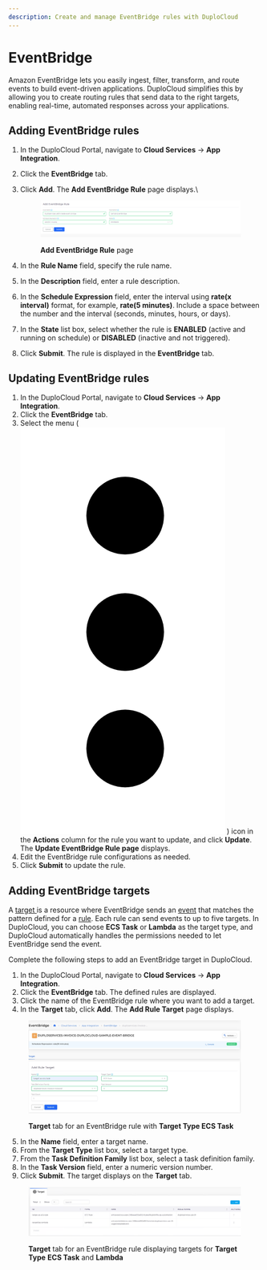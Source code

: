```yaml
---
description: Create and manage EventBridge rules with DuploCloud
---
```


# EventBridge

Amazon EventBridge lets you easily ingest, filter, transform, and route events to build event-driven applications. DuploCloud simplifies this by allowing you to create routing rules that send data to the right targets, enabling real-time, automated responses across your applications.

## Adding EventBridge rules

1. In the DuploCloud Portal, navigate to **Cloud Services** -> **App Integration**.
2. Click the **EventBridge** tab.
3.  Click **Add**. The **Add EventBridge Rule** page displays.\


    <figure><img src="../../.gitbook/assets/ebr1.png" alt=""><figcaption><p><strong>Add EventBridge Rule</strong> page</p></figcaption></figure>
4. In the **Rule Name** field, specify the rule name.
5. In the **Description** field, enter a rule description.
6. In the **Schedule Expression** field, enter the interval using **rate(x interval)** format, for example, **rate(5 minutes)**. Include a space between the number and the interval (seconds, minutes, hours, or days).
7. In the **State** list box, select whether the rule is **ENABLED** (active and running on schedule) or **DISABLED** (inactive and not triggered).
8. Click **Submit**. The rule is displayed in the **EventBridge** tab.

## Updating EventBridge rules

1. In the DuploCloud Portal, navigate to **Cloud Services** -> **App Integration**.
2. Click the **EventBridge** tab.
3. Select the menu ( <img src="../../.gitbook/assets/Kabab_three_Vertical_dots (3).png" alt="" data-size="line"> ) icon in the **Actions** column for the rule you want to update, and click **Update**. The **Update EventBridge Rule page** displays.
4. Edit the EventBridge rule configurations as needed.
5. Click **Submit** to update the rule.

## Adding EventBridge targets

A  [target ](https://docs.aws.amazon.com/eventbridge/latest/userguide/eb-targets.html) is a resource where EventBridge sends an [event](https://docs.aws.amazon.com/eventbridge/latest/userguide/eb-events.html) that matches the pattern defined for a [rule](https://docs.aws.amazon.com/eventbridge/latest/userguide/eb-rules.html). Each rule can send events to up to five targets. In DuploCloud, you can choose **ECS Task** or **Lambda** as the target type, and DuploCloud automatically handles the permissions needed to let EventBridge send the event.

Complete the following steps to add an EventBridge target in DuploCloud.

1. In the DuploCloud Portal, navigate to **Cloud Services** -> **App Integration**.
2. Click the **EventBridge** tab. The defined rules are displayed.
3. Click the name of the EventBridge rule where you want to add a target.
4. In the **Target** tab, click **Add**. The **Add Rule Target** page displays.

<figure><img src="../../.gitbook/assets/screenshot-nimbusweb.me-2024.02.19-16_22_27.png" alt=""><figcaption><p><strong>Target</strong> tab for an EventBridge rule with <strong>Target Type ECS Task</strong></p></figcaption></figure>

5. In the **Name** field, enter a target name.
6. From the **Target Type** list box, select a target type.
7. From the **Task Definition Family** list box, select a task definition family.
8. In the **Task Version** field, enter a numeric version number.
9. Click **Submit**. The target displays on the **Target** tab.

<figure><img src="../../.gitbook/assets/image (473).png" alt=""><figcaption><p><strong>Target</strong> tab for an EventBridge rule displaying targets for <strong>Target Type</strong> <strong>ECS Task</strong> and <strong>Lambda</strong></p></figcaption></figure>
